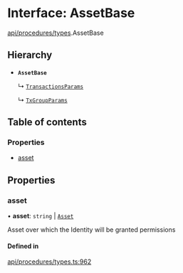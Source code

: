# Interface: AssetBase

[api/procedures/types](../wiki/api.procedures.types).AssetBase

## Hierarchy

- **`AssetBase`**

  ↳ [`TransactionsParams`](../wiki/api.procedures.types.TransactionsParams)

  ↳ [`TxGroupParams`](../wiki/api.procedures.types.TxGroupParams)

## Table of contents

### Properties

- [asset](../wiki/api.procedures.types.AssetBase#asset)

## Properties

### asset

• **asset**: `string` \| [`Asset`](../wiki/api.entities.Asset.Asset)

Asset over which the Identity will be granted permissions

#### Defined in

[api/procedures/types.ts:962](https://github.com/PolymeshAssociation/polymesh-sdk/blob/2d3ac2ae/src/api/procedures/types.ts#L962)
